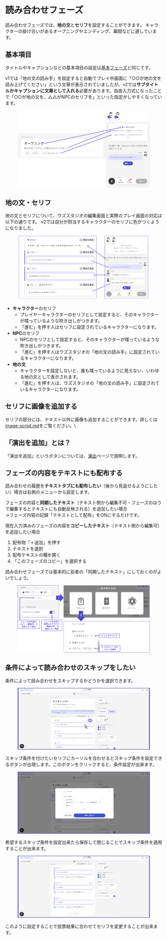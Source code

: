 # 読み合わせフェーズ

読み合わせフェーズでは、**地の文**と**セリフ**を設定することができます。 キャラクターの掛け合いがあるオープニングやエンディング、幕間などに適しています。

## 基本項目

タイトルやキャプションなどの基本項目の設定は[基本フェーズ](discussion.md)と同じです。

v1では「地の文の読み手」を設定すると自動でプレイ中画面に「○○が地の文を読み上げてください」という文章が表示されていましたが、v2では**サブタイトルかキャプションに文章として入れる**必要があります。自由入力式になったことで「○○が地の文を、△△がNPCのセリフを」といった指定がしやすくなっています。

<figure><img src="../../.gitbook/assets/image (87).png" alt=""><figcaption></figcaption></figure>

## 地の文・セリフ

地の文とセリフについて、ウズスタジオの編集画面と実際のプレイ画面の対応は以下の通りです。 v2では自分が担当するキャラクターのセリフに色がつくようになりました。

<figure><img src="../../.gitbook/assets/image (173).png" alt=""><figcaption></figcaption></figure>

* **キャラクター**のセリフ
  * プレイヤーキャラクターのセリフとして設定すると、そのキャラクターが喋っているような吹き出しがつきます。
  * 「進む」を押す人はセリフに設定されているキャラクターになります。
* **NPC**のセリフ
  * NPCのセリフとして設定すると、そのキャラクターが喋っているような吹き出しがつきます。
  * 「進む」を押す人はウズスタジオの「地の文の読み手」に設定されているキャラクターになります。
* **地の文**
  * キャラクターを設定しないと、誰も喋っているように見えない、いわゆる地の文として表示されます。
  * 「進む」を押す人は、ウズスタジオの「地の文の読み手」に設定されているキャラクターになります。

## セリフに画像を追加する

セリフの部分には、テキスト以外に画像も追加することができます。詳しくは [image-script.md](../../../../advanced/image-script.md "mention")をご覧ください。\\

## 「演出を追加」とは？

「演出を追加」というボタンについては、[演出](../effect/)ページで説明します。

## フェーズの内容をテキストにも配布する

読み合わせの履歴を**テキストタブにも配布したい**（後から見返せるようにしたい）場合は右側のメニューから設定します。

フェーズの内容と**同期したテキスト**（テキスト側から編集不可・フェーズのほうで編集するとテキストにも自動反映される）を追加したい場合\
→フェーズ内容の記録「テキストとして配布」をONにするだけです。

現在入力済みのフェーズの内容を**コピーしたテキスト**（テキスト側から編集可）を追加したい場合

1. 配布物「＋追加」を押す
2. テキストを選択
3. 配布テキストの欄を開く
4. 「このフェーズのコピー」を選択する

読み合わせフェーズでは基本的に前者の「同期したテキスト」にしておくのがよいでしょう。

<figure><img src="../../.gitbook/assets/image (119).png" alt=""><figcaption></figcaption></figure>



## 条件によって読み合わせのスキップをしたい

条件によって読み合わせをスキップするかどうかを選択できます。

<figure><img src="../../.gitbook/assets/無題43_20250219061132.png" alt=""><figcaption></figcaption></figure>

スキップ条件を付けたいセリフにカーソルを合わせるとスキップ条件を設定できるボタンが出現します。このボタンをクリックすると、条件設定が出来ます。

<figure><img src="../../.gitbook/assets/無題43_20250219061656.png" alt=""><figcaption></figcaption></figure>

希望するスキップ条件を設定出来たら保存して閉じることでスキップ条件を適用することが出来ます。

<figure><img src="../../.gitbook/assets/無題43_20250219061846.png" alt=""><figcaption></figcaption></figure>

このように設定することで投票結果に合わせてセリフを変更することが出来ます。
